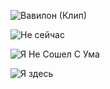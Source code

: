 
![Вавилон (Клип)](https://www.youtube.com/watch?v=G-PQgONg_Fs)

![Не сейчас](https://www.youtube.com/watch?v=C-xcs4tXtq8)

![Я Не Сошел С Ума](https://www.youtube.com/watch?v=UCEulWvcmJk)

![Я здесь](https://www.youtube.com/watch?v=iEMUga92Hcc)
